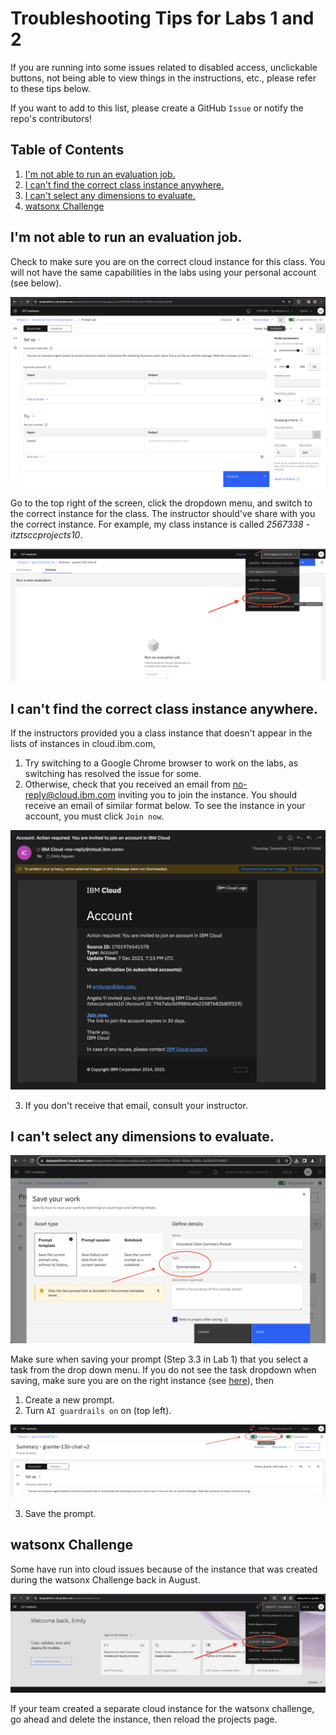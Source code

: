 # Troubleshooting Tips for Labs 1 and 2

If you are running into some issues related to disabled access, unclickable buttons, not being able to view things in the instructions, etc., please refer to these tips below. 

If you want to add to this list, please create a GitHub `Issue` or notify the repo's contributors!

## Table of Contents
1. [I'm not able to run an evaluation job.](#1)
2. [I can't find the correct class instance anywhere.](#2)
3. [I can't select any dimensions to evaluate.](#3)
4. [watsonx Challenge](#4)

## I'm not able to run an evaluation job.<a name="1"></a>
Check to make sure you are on the correct cloud instance for this class. You will not have the same capabilities in the labs using your personal account (see below).

![evaluate](./lab1-assisted-prompt-evaluation/images/evaluate.png)

Go to the top right of the screen, click the dropdown menu, and switch to the correct instance for the class. The instructor should've share with you the correct instance. For example, my class instance is called *2567338 - itztsccprojects10*.

![select-instance](./lab1-assisted-prompt-evaluation/images/select-instance.png)

## I can't find the correct class instance anywhere.<a name="2"></a>
If the instructors provided you a class instance that doesn't appear in the lists of instances in cloud.ibm.com, 
1. Try switching to a Google Chrome browser to work on the labs, as switching has resolved the issue for some.
2. Otherwise, check that you received an email from no-reply@cloud.ibm.com inviting you to join the instance. You should receive an email of similar format below. To see the instance in your account, you must click `Join now`.

![cloud-email](./lab1-assisted-prompt-evaluation/images/cloud-email.png)
 
3. If you don't receive that email, consult your instructor.

## I can't select any dimensions to evaluate.<a name="3"></a>

![select-dimensions](./lab1-assisted-prompt-evaluation/images/select-task.png)

Make sure when saving your prompt (Step 3.3 in Lab 1) that you select a task from the drop down menu. If you do not see the task dropdown when saving, make sure you are on the right instance (see [here](#1)), then
1. Create a new prompt.
2. Turn `AI guardrails on` on (top left).

![ai-guardrails](./lab1-assisted-prompt-evaluation/images/ai-guardrails.png)

3. Save the prompt.

## watsonx Challenge<a name="4"></a>
Some have run into cloud issues because of the instance that was created during the watsonx Challenge back in August.

![watsonx-challenge](./lab1-assisted-prompt-evaluation/images/watsonx-challenge.png)

If your team created a separate cloud instance for the watsonx challenge, go ahead and delete the instance, then reload the projects page.
